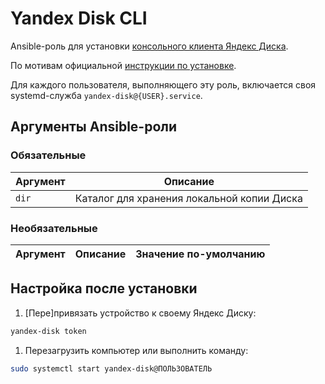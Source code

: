 # Yandex Disk CLI

Ansible-роль для установки [консольного клиента Яндекс Диска](https://yandex.ru/support/disk-desktop-linux/).

По мотивам официальной [инструкции по установке](https://yandex.ru/support/disk-desktop-linux/installation.html).

Для каждого пользователя, выполняющего эту роль, включается своя systemd-служба `yandex-disk@{USER}.service`.

## Аргументы Ansible-роли

### Обязательные

| Аргумент | Описание |
| --- | --- |  
| `dir` | Каталог для хранения локальной копии Диска |

### Необязательные

| Аргумент | Описание | Значение по-умолчанию |
| --- | --- | --- |

## Настройка после установки

1. [Пере]привязать устройство к своему Яндекс Диску:

  ```bash
  yandex-disk token
  ```

1. Перезагрузить компьютер или выполнить команду:

  ```bash
  sudo systemctl start yandex-disk@ПОЛЬЗОВАТЕЛЬ
  ```
